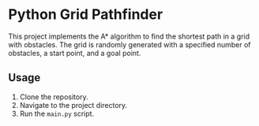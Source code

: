 # Python Grid Pathfinder

This project implements the A* algorithm to find the shortest path in a grid with obstacles. The grid is randomly generated with a specified number of obstacles, a start point, and a goal point.

## Usage

1. Clone the repository.
2. Navigate to the project directory.
3. Run the `main.py` script.
